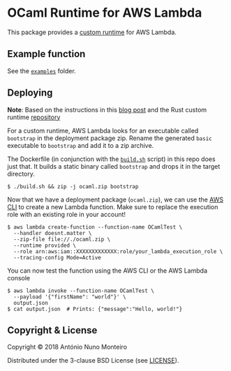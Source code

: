 # OCaml Runtime for AWS Lambda

This package provides a [custom
runtime](https://docs.aws.amazon.com/lambda/latest/dg/runtimes-custom.html) for
AWS Lambda.

## Example function

See the [`examples`](./examples) folder.

## Deploying

**Note**: Based on the instructions in this [blog
post](https://aws.amazon.com/blogs/opensource/rust-runtime-for-aws-lambda/) and
the Rust custom runtime
[repository](https://github.com/awslabs/aws-lambda-rust-runtime)

For a custom runtime, AWS Lambda looks for an executable called `bootstrap` in
the deployment package zip. Rename the generated `basic` executable to
`bootstrap` and add it to a zip archive.

The Dockerfile (in conjunction with the [`build.sh`](./build.sh) script) in this
repo does just that. It builds a static binary called `bootstrap` and drops it
in the target directory.

```shell
$ ./build.sh && zip -j ocaml.zip bootstrap
```

Now that we have a deployment package (`ocaml.zip`), we can use the [AWS
CLI](https://aws.amazon.com/cli/) to create a new Lambda function. Make sure to
replace the execution role with an existing role in your account!

```shell
$ aws lambda create-function --function-name OCamlTest \
  --handler doesnt.matter \
  --zip-file file://./ocaml.zip \
  --runtime provided \
  --role arn:aws:iam::XXXXXXXXXXXXX:role/your_lambda_execution_role \
  --tracing-config Mode=Active
```

You can now test the function using the AWS CLI or the AWS Lambda console

```shell
$ aws lambda invoke --function-name OCamlTest \
  --payload '{"firstName": "world"}' \
  output.json
$ cat output.json  # Prints: {"message":"Hello, world!"}
```

## Copyright & License

Copyright © 2018 António Nuno Monteiro

Distributed under the 3-clause BSD License (see [LICENSE](./LICENSE)).
